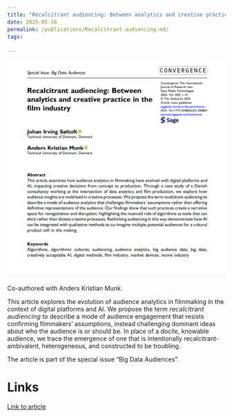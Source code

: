 ```yaml
---
title: "Recalcitrant audiencing: Between analytics and creative practice in thefilm industry"
date: 2025-05-16
permalink: /publications/Recalcitrant-audiencing.md/
tags:

---
```

![Recalcitrant](/images/Recalcitrant-audiencing.png)

Co-authored with Anders Kristian Munk.

This article explores the evolution of audience analytics in filmmaking in the context of digital platforms and AI.
We propose the term 𝘳𝘦𝘤𝘢𝘭𝘤𝘪𝘵𝘳𝘢𝘯𝘵 𝘢𝘶𝘥𝘪𝘦𝘯𝘤𝘪𝘯𝘨 to describe a mode of audience engagement that resists confirming filmmakers’ assumptions, instead challenging dominant ideas about who the audience is or should be. In place of a docile, knowable audience, we trace the emergence of one that is intentionally recalcitrant- ambivalent, heterogeneous, and constructed to be troubling.

The article is part of the special issue “Big Data Audiences”. 

Links
======
[Link to article](https://doi.org/10.1177/13548565251340869)





